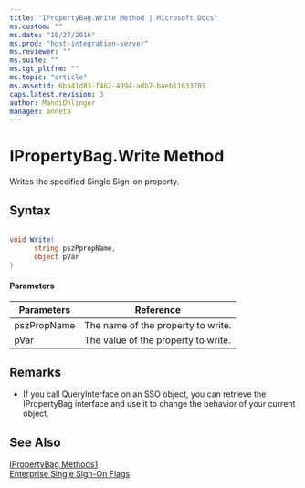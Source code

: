 ```yaml
---
title: "IPropertyBag.Write Method | Microsoft Docs"
ms.custom: ""
ms.date: "10/27/2016"
ms.prod: "host-integration-server"
ms.reviewer: ""
ms.suite: ""
ms.tgt_pltfrm: ""
ms.topic: "article"
ms.assetid: 6ba41d83-f462-4994-adb7-baeb11633789
caps.latest.revision: 3
author: MandiOhlinger
manager: anneta
---
```

# IPropertyBag.Write Method
Writes the specified Single Sign-on property.  
  
## Syntax  
  
```csharp  
  
void Write(  
      string pszPpropName,   
      object pVar  
)  
```  
  
#### Parameters  
  
|Parameters|Reference|  
|----------------|---------------|  
|pszPropName|The name of the property to write.|  
|pVar|The value of the property to write.|  
  
## Remarks  
  
-   If you call QueryInterface on an SSO object, you can retrieve the IPropertyBag interface and use it to change the behavior of your current object.  
  
## See Also  
 [IPropertyBag Methods1](../esso/ipropertybag-methods1.md)   
 [Enterprise Single Sign-On Flags](../esso/enterprise-single-sign-on-flags.md)